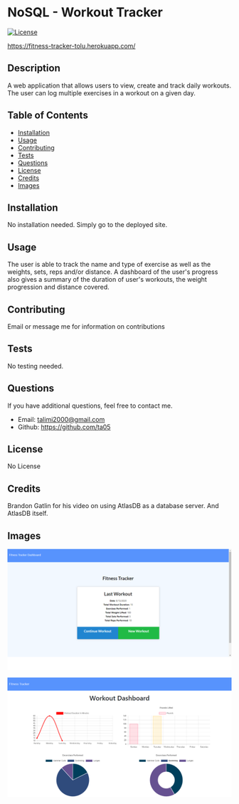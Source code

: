 #  NoSQL - Workout Tracker

[![License](https://img.shields.io/badge/license-None-green.svg)](https://shields.io/)

https://fitness-tracker-tolu.herokuapp.com/

## Description

A web application that allows users to view, create and track daily workouts. The user can log multiple exercises in a workout on a given day.

## Table of Contents

-   [Installation](#installation)
-   [Usage](#usage)
-   [Contributing](#contributing)
-   [Tests](#tests)
-   [Questions](#questions)
-   [License](#license)
-   [Credits](#credits)
-   [Images](#images)

## Installation

No installation needed. Simply go to the deployed site.

## Usage

The user is able to track the name and type of exercise as well as the weights, sets, reps and/or distance. A dashboard of the user's progress also gives a summary of the duration of user's workouts, the weight progression and distance covered.

## Contributing

Email or message me for information on contributions

## Tests

No testing needed.

## Questions

If you have additional questions, feel free to contact me.

-   Email: talimi2000@gmail.com
-   Github: https://github.com/ta05

## License

No License

## Credits

Brandon Gatlin for his video on using AtlasDB as a database server. And AtlasDB itself.

## Images

![Exercise](/public/images/screencapture-fitness-tracker-tolu-herokuapp-com-1597342326762.png)

![Dashboard](/public/images/screencapture-fitness-tracker-tolu-herokuapp-com-stats-1597342408591.png)

